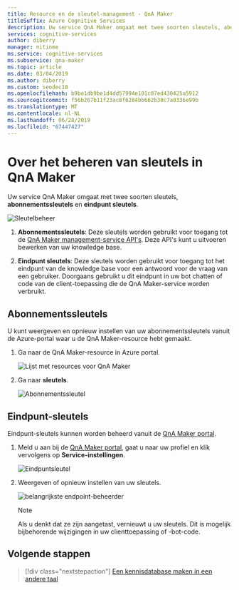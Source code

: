 ```yaml
---
title: Resource en de sleutel-management - QnA Maker
titleSuffix: Azure Cognitive Services
description: Uw service QnA Maker omgaat met twee soorten sleutels, abonnementssleutels en eindpunt sleutels.
services: cognitive-services
author: diberry
manager: nitinme
ms.service: cognitive-services
ms.subservice: qna-maker
ms.topic: article
ms.date: 03/04/2019
ms.author: diberry
ms.custom: seodec18
ms.openlocfilehash: b9be1db9be1d4dd57994e101c07ed430425a5912
ms.sourcegitcommit: f56b267b11f23ac8f6284bb662b38c7a8336e99b
ms.translationtype: MT
ms.contentlocale: nl-NL
ms.lasthandoff: 06/28/2019
ms.locfileid: "67447427"
---
```

# <a name="how-to-manage-keys-in-qna-maker"></a>Over het beheren van sleutels in QnA Maker

Uw service QnA Maker omgaat met twee soorten sleutels, **abonnementssleutels** en **eindpunt sleutels**.

![Sleutelbeheer](../media/qnamaker-how-to-key-management/key-management.png)

1. **Abonnementssleutels**: Deze sleutels worden gebruikt voor toegang tot de [QnA Maker management-service API's](https://go.microsoft.com/fwlink/?linkid=2092179). Deze API's kunt u uitvoeren bewerken van uw knowledge base.  

2. **Eindpunt sleutels**: Deze sleutels worden gebruikt voor toegang tot het eindpunt van de knowledge base voor een antwoord voor de vraag van een gebruiker. Doorgaans gebruikt u dit eindpunt in uw bot chatten of code van de client-toepassing die de QnA Maker-service worden verbruikt.
 
## <a name="subscription-keys"></a>Abonnementssleutels
U kunt weergeven en opnieuw instellen van uw abonnementssleutels vanuit de Azure-portal waar u de QnA Maker-resource hebt gemaakt. 
1. Ga naar de QnA Maker-resource in Azure portal.

    ![Lijst met resources voor QnA Maker](../media/qnamaker-how-to-key-management/qnamaker-resource-list.png)

2. Ga naar **sleutels**.

    ![Abonnementssleutel](../media/qnamaker-how-to-key-management/subscription-key.PNG)

## <a name="endpoint-keys"></a>Eindpunt-sleutels

Eindpunt-sleutels kunnen worden beheerd vanuit de [QnA Maker portal](https://qnamaker.ai).

1. Meld u aan bij de [QnA Maker portal](https://qnamaker.ai), gaat u naar uw profiel en klik vervolgens op **Service-instellingen**.

    ![Eindpuntsleutel](../media/qnamaker-how-to-key-management/Endpoint-keys.png)

2. Weergeven of opnieuw instellen van uw sleutels.

    ![belangrijkste endpoint-beheerder](../media/qnamaker-how-to-key-management/Endpoint-keys1.png)

    >[!NOTE]
    >Als u denkt dat ze zijn aangetast, vernieuwt u uw sleutels. Dit is mogelijk bijbehorende wijzigingen in uw clienttoepassing of -bot-code.

## <a name="next-steps"></a>Volgende stappen

> [!div class="nextstepaction"]
> [Een kennisdatabase maken in een andere taal](./language-knowledge-base.md)
